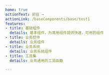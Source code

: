 ```yaml
---
home: true
actionText: 前往 →
actionLink: /baseComponents/base/test1
features:
- title: 基础组件
  details: 基本组件，为常用组件提供快速，可用的组件
- title: 业务控件
  details: 业务组件
- title: 业务系统
  details: 业务系统组件
- title: 工具集
  details: 业务通用的工具函数

---
```

